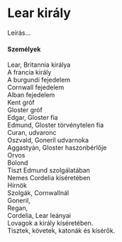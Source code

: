 <!-- ======================================================================
--- Search engine
title:          Lear király
keywords:       Lear, király, tragédia
description:    William Shakespeare: Lear király.
--- Menu system
order:          60
text:           Lear király
hidden:         false
umbel:          false
--- Page properties
id:             /tragedies/king-lear
document:       
layout:         layout-2-left
$-left:         play-list
searchable:     true
======================================================================= -->

# Lear király

Leírás...

#### Személyek

Lear, Britannia királya  
A francia király  
A burgundi fejedelem  
Cornwall fejedelem  
Alban fejedelem  
Kent gróf  
Gloster gróf  
Edgar, Gloster fia  
Edmund, Gloster törvénytelen fia  
Curan, udvaronc  
Oszvald, Goneril udvarnoka  
Aggastyán, Gloster haszonbérlője  
Orvos  
Bolond  
Tiszt Edmund szolgálatában  
Nemes Cordelia kíséretében  
Hírnök  
Szolgák, Cornwallnál  
Goneril,  
Regan,  
Cordelia, Lear leányai  
Lovagok a király kíséretében.  
Tisztek, követek, katonák és kísérők.
